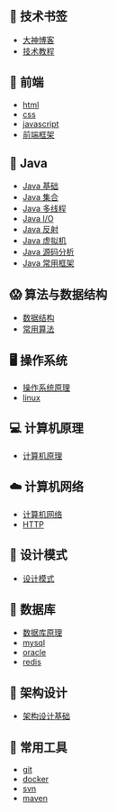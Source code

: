 &nbsp;&nbsp;

## 📙 技术书签
- [大神博客](article/bookmark/大神博客.md) </br>
- [技术教程](article/bookmark/技术教程.md)

## 🎦 前端

- [html](article/front/html/html.md) </br>
- [css]() </br>
- [javascript]() </br>
- [前端框架]()

## 🌳 Java

- [Java 基础]() </br>
- [Java 集合]() </br>
- [Java 多线程]() </br>
- [Java I/O]() </br>
- [Java 反射]() </br> 
- [Java 虚拟机]() </br> 
- [Java 源码分析]() </br> 
- [Java 常用框架]() 

## 😱 算法与数据结构

- [数据结构]() </br>
- [常用算法]() 

## 🖥 操作系统

- [操作系统原理]() </br>
- [linux](article/operatingSystem/linux/linux常用指令大全.md)

## 💻 计算机原理

- [计算机原理]() 

## ☁️ 计算机网络

- [计算机网络]() </br>
- [HTTP]() 

## 🎨 设计模式

- [设计模式]() 


## 💾 数据库

- [数据库原理]() </br>
- [mysql]() </br>
- [oracle]() </br>
- [redis]()

## 📖 架构设计

- [架构设计基础]() </br>

## 💼 常用工具

- [git]() </br>
- [docker]() </br>
- [svn]() </br>
- [maven]()



